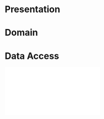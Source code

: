 # Presentation #

# Domain #

# Data Access #

![Image of reservations](/img/ReservationUsageViewpoint.pdf)